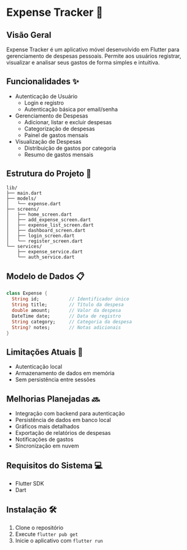 # Expense Tracker 💸

## Visão Geral

Expense Tracker é um aplicativo móvel desenvolvido em Flutter para gerenciamento de despesas pessoais. Permite aos usuários registrar, visualizar e analisar seus gastos de forma simples e intuitiva.

## Funcionalidades ✨

- Autenticação de Usuário
  - Login e registro
  - Autenticação básica por email/senha
- Gerenciamento de Despesas
  - Adicionar, listar e excluir despesas
  - Categorização de despesas
  - Painel de gastos mensais
- Visualização de Despesas
  - Distribuição de gastos por categoria
  - Resumo de gastos mensais

## Estrutura do Projeto 📂

```
lib/
├── main.dart
├── models/
│   └── expense.dart
├── screens/
│   ├── home_screen.dart
│   ├── add_expense_screen.dart
│   ├── expense_list_screen.dart
│   ├── dashboard_screen.dart
│   ├── login_screen.dart
│   └── register_screen.dart
└── services/
    ├── expense_service.dart
    └── auth_service.dart
```

## Modelo de Dados 📋

```dart
class Expense {
  String id;           // Identificador único
  String title;        // Título da despesa
  double amount;       // Valor da despesa
  DateTime date;       // Data de registro
  String category;     // Categoria da despesa
  String? notes;       // Notas adicionais
}
```

## Limitações Atuais 🚧

- Autenticação local
- Armazenamento de dados em memória
- Sem persistência entre sessões

## Melhorias Planejadas 🔜

- Integração com backend para autenticação
- Persistência de dados em banco local
- Gráficos mais detalhados
- Exportação de relatórios de despesas
- Notificações de gastos
- Sincronização em nuvem

## Requisitos do Sistema 💻

- Flutter SDK
- Dart

## Instalação 🛠️

1. Clone o repositório
2. Execute `flutter pub get`
3. Inicie o aplicativo com `flutter run`
